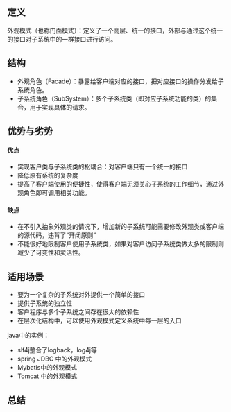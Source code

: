 ## 定义
外观模式（也称门面模式）：定义了一个高层、统一的接口，外部与通过这个统一的接口对子系统中的一群接口进行访问。

## 结构
- 外观角色（Facade）：暴露给客户端对应的接口，把对应接口的操作分发给子系统角色。
- 子系统角色（SubSystem）：多个子系统类（即对应子系统功能的类）的集合，用于实现具体的请求。

## 优势与劣势

#### 优点
- 实现客户类与子系统类的松耦合：对客户端只有一个统一的接口
- 降低原有系统的复杂度
- 提高了客户端使用的便捷性，使得客户端无须关心子系统的工作细节，通过外观角色即可调用相关功能。

#### 缺点
- 在不引入抽象外观类的情况下，增加新的子系统可能需要修改外观类或客户端的源代码，违背了“开闭原则”
- 不能很好地限制客户使用子系统类，如果对客户访问子系统类做太多的限制则减少了可变性和灵活性。


## 适用场景
- 要为一个复杂的子系统对外提供一个简单的接口
- 提供子系统的独立性
- 客户程序与多个子系统之间存在很大的依赖性
- 在层次化结构中，可以使用外观模式定义系统中每一层的入口

java中的实例：
- slf4j整合了logback，log4j等
- spring JDBC 中的外观模式
- Mybatis中的外观模式
- Tomcat 中的外观模式

## 总结

